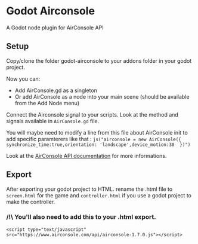 # Godot Airconsole
A Godot node plugin for AirConsole API

## Setup

Copy/clone the folder godot-airconsole to your addons folder in your godot project.

Now you can:
- Add AirConsole.gd as a singleton
- Or add AirConsole as a node into your main scene (should be available from the Add Node menu)

Connect the Airconsole signal to your scripts. Look at the method and signals available in `AirConsole.gd` file. 

You will maybe need to modify a line from this file about AirConsole init to add specific paramterers like that :
`js("airconsole = new AirConsole({ synchronize_time:true,orientation: 'landscape',device_motion:30  })")`

Look at the [AirConsole API documentation](https://developers.airconsole.com/api/api-1-7-0/AirConsole.html) for more informations.

## Export

After exporting your godot project to HTML. rename the .html file to `screen.html` for the game 
and `controller.html` if you use a godot project to make the controller.

### /!\ You'll also need to add this to your .html export.
`<script type="text/javascript" src="https://www.airconsole.com/api/airconsole-1.7.0.js"></script>`
